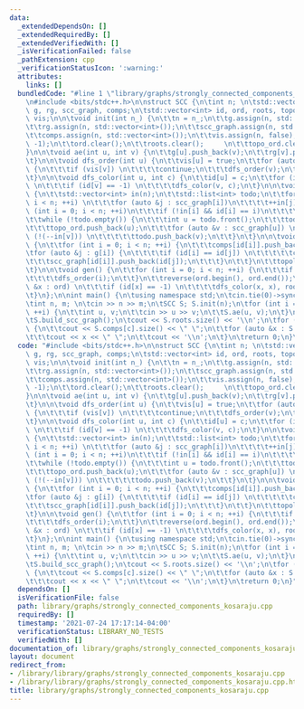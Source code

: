 ```yaml
---
data:
  _extendedDependsOn: []
  _extendedRequiredBy: []
  _extendedVerifiedWith: []
  _isVerificationFailed: false
  _pathExtension: cpp
  _verificationStatusIcon: ':warning:'
  attributes:
    links: []
  bundledCode: "#line 1 \"library/graphs/strongly_connected_components_kosaraju.cpp\"\
    \n#include <bits/stdc++.h>\n\nstruct SCC {\n\tint n; \n\tstd::vector<std::vector<int>>\
    \ g, rg, scc_graph, comps;\n\tstd::vector<int> id, ord, roots, topo_ord;\n\tstd::vector<bool>\
    \ vis;\n\n\tvoid init(int n_) {\n\t\tn = n_;\n\t\tg.assign(n, std::vector<int>());\n\
    \t\trg.assign(n, std::vector<int>());\n\t\tscc_graph.assign(n, std::vector<int>());\n\
    \t\tcomps.assign(n, std::vector<int>());\n\t\tvis.assign(n, false);\n\t\tid.assign(n,\
    \ -1);\n\t\tord.clear();\n\t\troots.clear();     \n\t\ttopo_ord.clear();  \n\t\
    }\n\n\tvoid ae(int u, int v) {\n\t\tg[u].push_back(v);\n\t\trg[v].push_back(u);\n\
    \t}\n\n\tvoid dfs_order(int u) {\n\t\tvis[u] = true;\n\t\tfor (auto &v : g[u])\
    \ {\n\t\t\tif (vis[v]) \n\t\t\t\tcontinue;\n\t\t\tdfs_order(v);\n\t\t}\n\t\tord.push_back(u);\n\
    \t}\n\n\tvoid dfs_color(int u, int c) {\n\t\tid[u] = c;\n\t\tfor (int &v : rg[u])\
    \ \n\t\t\tif (id[v] == -1) \n\t\t\t\tdfs_color(v, c);\n\t}\n\n\tvoid topological_sort()\
    \ {\n\t\tstd::vector<int> in(n);\n\t\tstd::list<int> todo;\n\t\tfor (int i = 0;\
    \ i < n; ++i) \n\t\t\tfor (auto &j : scc_graph[i])\n\t\t\t\t++in[j];\n\t\tfor\
    \ (int i = 0; i < n; ++i)\n\t\t\tif (!in[i] && id[i] == i)\n\t\t\t\ttodo.push_back(i);\n\
    \t\twhile (!todo.empty()) {\n\t\t\tint u = todo.front();\n\t\t\ttodo.pop_front();\n\
    \t\t\ttopo_ord.push_back(u);\n\t\t\tfor (auto &v : scc_graph[u]) \n\t\t\t\tif\
    \ (!(--in[v])) \n\t\t\t\t\ttodo.push_back(v);\n\t\t}\n\t}\n\n\tvoid build_scc_graph()\
    \ {\n\t\tfor (int i = 0; i < n; ++i) {\n\t\t\tcomps[id[i]].push_back(i);\n\t\t\
    \tfor (auto &j : g[i]) {\n\t\t\t\tif (id[i] == id[j]) \n\t\t\t\t\tcontinue;\n\t\
    \t\t\tscc_graph[id[i]].push_back(id[j]);\n\t\t\t}\n\t\t}\n\t\ttopological_sort();\n\
    \t}\n\n\tvoid gen() {\n\t\tfor (int i = 0; i < n; ++i) {\n\t\t\tif (!vis[i])\n\
    \t\t\t\tdfs_order(i);\n\t\t}\n\t\treverse(ord.begin(), ord.end());\n\t\tfor (auto\
    \ &x : ord) \n\t\t\tif (id[x] == -1) \n\t\t\t\tdfs_color(x, x), roots.push_back(x);\n\
    \t}\n};\n\nint main() {\n\tusing namespace std;\n\tcin.tie(0)->sync_with_stdio(0);\n\
    \tint n, m; \n\tcin >> n >> m;\n\tSCC S; S.init(n);\n\tfor (int i = 0; i < m;\
    \ ++i) {\n\t\tint u, v;\n\t\tcin >> u >> v;\n\t\tS.ae(u, v);\n\t}\n\tS.gen();\n\
    \tS.build_scc_graph();\n\tcout << S.roots.size() << '\\n';\n\tfor (auto &c : S.topo_ord)\
    \ {\n\t\tcout << S.comps[c].size() << \" \";\n\t\tfor (auto &x : S.comps[c]) \n\
    \t\t\tcout << x << \" \";\n\t\tcout << '\\n';\n\t}\n\treturn 0;\n}\n"
  code: "#include <bits/stdc++.h>\n\nstruct SCC {\n\tint n; \n\tstd::vector<std::vector<int>>\
    \ g, rg, scc_graph, comps;\n\tstd::vector<int> id, ord, roots, topo_ord;\n\tstd::vector<bool>\
    \ vis;\n\n\tvoid init(int n_) {\n\t\tn = n_;\n\t\tg.assign(n, std::vector<int>());\n\
    \t\trg.assign(n, std::vector<int>());\n\t\tscc_graph.assign(n, std::vector<int>());\n\
    \t\tcomps.assign(n, std::vector<int>());\n\t\tvis.assign(n, false);\n\t\tid.assign(n,\
    \ -1);\n\t\tord.clear();\n\t\troots.clear();     \n\t\ttopo_ord.clear();  \n\t\
    }\n\n\tvoid ae(int u, int v) {\n\t\tg[u].push_back(v);\n\t\trg[v].push_back(u);\n\
    \t}\n\n\tvoid dfs_order(int u) {\n\t\tvis[u] = true;\n\t\tfor (auto &v : g[u])\
    \ {\n\t\t\tif (vis[v]) \n\t\t\t\tcontinue;\n\t\t\tdfs_order(v);\n\t\t}\n\t\tord.push_back(u);\n\
    \t}\n\n\tvoid dfs_color(int u, int c) {\n\t\tid[u] = c;\n\t\tfor (int &v : rg[u])\
    \ \n\t\t\tif (id[v] == -1) \n\t\t\t\tdfs_color(v, c);\n\t}\n\n\tvoid topological_sort()\
    \ {\n\t\tstd::vector<int> in(n);\n\t\tstd::list<int> todo;\n\t\tfor (int i = 0;\
    \ i < n; ++i) \n\t\t\tfor (auto &j : scc_graph[i])\n\t\t\t\t++in[j];\n\t\tfor\
    \ (int i = 0; i < n; ++i)\n\t\t\tif (!in[i] && id[i] == i)\n\t\t\t\ttodo.push_back(i);\n\
    \t\twhile (!todo.empty()) {\n\t\t\tint u = todo.front();\n\t\t\ttodo.pop_front();\n\
    \t\t\ttopo_ord.push_back(u);\n\t\t\tfor (auto &v : scc_graph[u]) \n\t\t\t\tif\
    \ (!(--in[v])) \n\t\t\t\t\ttodo.push_back(v);\n\t\t}\n\t}\n\n\tvoid build_scc_graph()\
    \ {\n\t\tfor (int i = 0; i < n; ++i) {\n\t\t\tcomps[id[i]].push_back(i);\n\t\t\
    \tfor (auto &j : g[i]) {\n\t\t\t\tif (id[i] == id[j]) \n\t\t\t\t\tcontinue;\n\t\
    \t\t\tscc_graph[id[i]].push_back(id[j]);\n\t\t\t}\n\t\t}\n\t\ttopological_sort();\n\
    \t}\n\n\tvoid gen() {\n\t\tfor (int i = 0; i < n; ++i) {\n\t\t\tif (!vis[i])\n\
    \t\t\t\tdfs_order(i);\n\t\t}\n\t\treverse(ord.begin(), ord.end());\n\t\tfor (auto\
    \ &x : ord) \n\t\t\tif (id[x] == -1) \n\t\t\t\tdfs_color(x, x), roots.push_back(x);\n\
    \t}\n};\n\nint main() {\n\tusing namespace std;\n\tcin.tie(0)->sync_with_stdio(0);\n\
    \tint n, m; \n\tcin >> n >> m;\n\tSCC S; S.init(n);\n\tfor (int i = 0; i < m;\
    \ ++i) {\n\t\tint u, v;\n\t\tcin >> u >> v;\n\t\tS.ae(u, v);\n\t}\n\tS.gen();\n\
    \tS.build_scc_graph();\n\tcout << S.roots.size() << '\\n';\n\tfor (auto &c : S.topo_ord)\
    \ {\n\t\tcout << S.comps[c].size() << \" \";\n\t\tfor (auto &x : S.comps[c]) \n\
    \t\t\tcout << x << \" \";\n\t\tcout << '\\n';\n\t}\n\treturn 0;\n}"
  dependsOn: []
  isVerificationFile: false
  path: library/graphs/strongly_connected_components_kosaraju.cpp
  requiredBy: []
  timestamp: '2021-07-24 17:17:14-04:00'
  verificationStatus: LIBRARY_NO_TESTS
  verifiedWith: []
documentation_of: library/graphs/strongly_connected_components_kosaraju.cpp
layout: document
redirect_from:
- /library/library/graphs/strongly_connected_components_kosaraju.cpp
- /library/library/graphs/strongly_connected_components_kosaraju.cpp.html
title: library/graphs/strongly_connected_components_kosaraju.cpp
---
```


